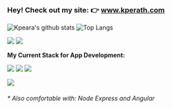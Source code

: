 ### Hey! Check out my site: 👉 <a target="_blank" href="http://www.kperath.com">www.kperath.com</a>

![Kpeara's github stats](https://github-readme-stats.vercel.app/api?username=kpeara&show_icons=true&theme=radical)
![Top Langs](https://github-readme-stats.vercel.app/api/top-langs/?username=kpeara&theme=radical&layout=compact)

![](https://img.shields.io/badge/OS:-Linux/Windows-informational?style=flat-square&logoColor=white&color=black&labelColor=black)
![](https://img.shields.io/badge/Editor:-Intellij/Vscode/Vim-informational?style=flat-square&logoColor=white&color=black&labelColor=black)

<strong>My Current Stack for App Development:</strong>

![](https://img.shields.io/badge/Backend:-Java_Spring*-informational?style=for-the-badge&logo=spring&color=black&labelColor=black)
![](https://img.shields.io/badge/Frontend:-React*-informational?style=for-the-badge&logo=react&color=black&labelColor=black)
![](https://img.shields.io/badge/State:-Redux-informational?style=for-the-badge&logoColor=CD62F0&logo=redux&color=black&labelColor=black)
<!--![](https://img.shields.io/badge/Database:-MySQL-informational?style=for-the-badge&logoColor=orange&logo=mysql&color=black&labelColor=black)-->
![](https://img.shields.io/badge/Database:-Postgres-informational?style=for-the-badge&logoColor=blue&logo=postgresql&color=black&labelColor=black)
<!--![](https://img.shields.io/badge/Server:-Apache-informational?style=for-the-badge&logoColor=orange&logo=apache&color=black&labelColor=black)-->

###### \* Also comfortable with: Node Express and Angular
<!--
Consider Adding: LinkedIn under a section called Contact Me
Consider adding your personal site under a section called: My site (made with react and github pages (gatsby? might help with speed))
-->

<!-- consider this red color: FF5262 -->

<!-- might remove angular, depending on if I use it during work -->

<!-- Add Apache once you get confident using HTTP Service and maybe mention Docker and Kubernetes experience -->
<!-- Add Gatsby and Docker (kubernetes) and AWS, kotlin -->

